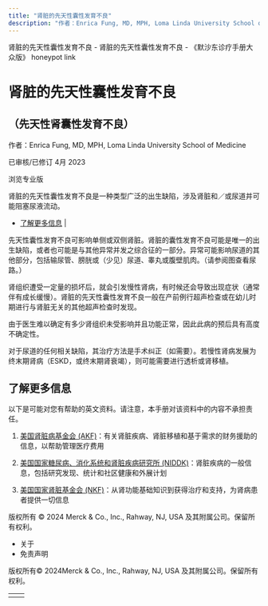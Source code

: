 ```yaml
---
title: "肾脏的先天性囊性发育不良"
description: "作者：Enrica Fung, MD, MPH, Loma Linda University School of Medicine"
---
```


﻿肾脏的先天性囊性发育不良 \- 肾脏的先天性囊性发育不良 \- 《默沙东诊疗手册大众版》 honeypot link

# 肾脏的先天性囊性发育不良

## （先天性肾囊性发育不良）

作者：Enrica Fung, MD, MPH, Loma Linda University School of Medicine

已审核/已修订 4月 2023

浏览专业版

肾脏的先天性囊性发育不良是一种类型广泛的出生缺陷，涉及肾脏和／或尿道并可能阻塞尿液流动。

- [了解更多信息](#了解更多信息_v53031457_zh) \|

先天性囊性发育不良可影响单侧或双侧肾脏。肾脏的囊性发育不良可能是唯一的出生缺陷，或者也可能是与其他异常并发之综合征的一部分。异常可能影响尿道的其他部分，包括输尿管、膀胱或（少见）尿道、睾丸或腹壁肌肉。（请参阅图查看尿路。）

肾组织遭受一定量的损坏后，就会引发慢性肾病，有时候还会导致出现症状（通常伴有成长缓慢）。肾脏的先天性囊性发育不良一般在产前例行超声检查或在幼儿时期进行与肾脏无关的其他超声检查时发现。

由于医生难以确定有多少肾组织未受影响并且功能正常，因此此病的预后具有高度不确定性。

对于尿道的任何相关缺陷，其治疗方法是手术纠正（如需要）。若慢性肾病发展为终末期肾病（ESKD，或终末期肾衰竭），则可能需要进行透析或肾移植。

## 了解更多信息

以下是可能对您有帮助的英文资料。请注意，本手册对该资料中的内容不承担责任。

1. [美国肾脏病基金会 (AKF)](http://www.kidneyfund.org/?referrer=https://www.google.com/)：有关肾脏疾病、肾脏移植和基于需求的财务援助的信息，以帮助管理医疗费用

2. [美国国家糖尿病、消化系统和肾脏疾病研究所 (NIDDK)](https://www.niddk.nih.gov/health-information/health-topics/kidney-disease/Pages/default.aspx)：肾脏疾病的一般信息，包括研究发现、统计和社区健康和外展计划

3. [美国国家肾脏基金会 (NKF)](https://www.kidney.org/)：从肾功能基础知识到获得治疗和支持，为肾病患者提供一切信息




版权所有 © 2024
Merck & Co., Inc., Rahway, NJ, USA 及其附属公司。保留所有权利。

- 关于
- 免责声明

版权所有© 2024Merck & Co., Inc., Rahway, NJ, USA 及其附属公司。保留所有权利。

|     |     |
| --- | --- |
|  |  |